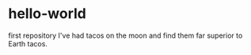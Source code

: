 # hello-world
first repository
I've had tacos on the moon and find them far superior to Earth tacos.
